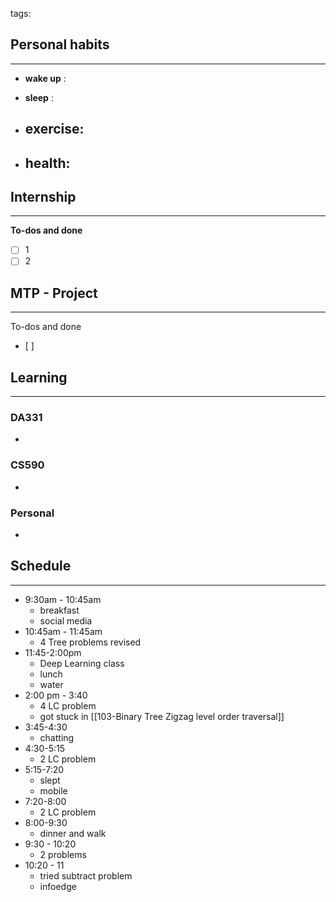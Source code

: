 tags: 
## Personal habits
--- 

- **wake up** :

- **sleep** :

-  **exercise**:
	- 

-  **health**: 
	- 



## Internship 
---
**To-dos and done**
- [ ] 1
- [ ] 2

## MTP - Project
--- 
To-dos and done
- [ ] 



## Learning
---
### DA331
- 

### CS590
- 

### Personal
- 

## Schedule
---
- 9:30am - 10:45am
	- breakfast
	- social media
- 10:45am - 11:45am
	- 4 Tree problems revised
- 11:45-2:00pm
	- Deep Learning class
	- lunch
	- water
- 2:00 pm - 3:40
	- 4 LC problem
	- got stuck in [[103-Binary Tree Zigzag level order traversal]]
- 3:45-4:30
	- chatting
- 4:30-5:15 
	- 2 LC problem
- 5:15-7:20
	- slept
	- mobile
- 7:20-8:00
	- 2 LC problem
- 8:00-9:30
	- dinner and walk
- 9:30 - 10:20
	-  2 problems
- 10:20 - 11
	- tried subtract problem
	- infoedge 